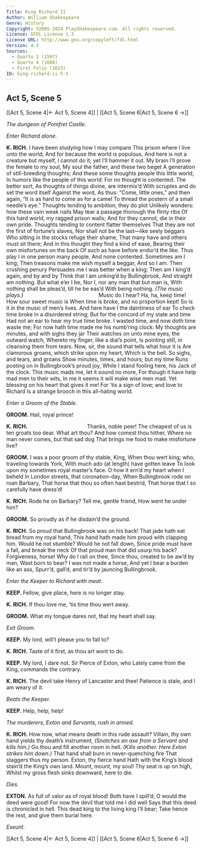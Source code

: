 ```yaml
---
Title: King Richard II
Author: William Shakespeare
Genre: History
Copyright: ©2005-2024 PlayShakespeare.com. All rights reserved.
License: GFDL License 1.3
License URL: http://www.gnu.org/copyleft/fdl.html
Version: 4.3
Sources:
  - Quarto 1 (1597)
  - Quarto 4 (1608)
  - First Folio (1623)
ID: king-richard-ii-5-5
---
```


## Act 5, Scene 5
[[Act 5, Scene 4|← Act 5, Scene 4]] | [[Act 5, Scene 6|Act 5, Scene 6 →]]

*The dungeon of Pomfret Castle.*

*Enter Richard alone.*

**K. RICH.**
I have been studying how I may compare
This prison where I live unto the world;
And for because the world is populous,
And here is not a creature but myself,
I cannot do it; yet I’ll hammer it out.
My brain I’ll prove the female to my soul,
My soul the father, and these two beget
A generation of still-breeding thoughts;
And these some thoughts people this little world,
In humors like the people of this world:
For no thought is contented. The better sort,
As thoughts of things divine, are intermix’d
With scruples and do set the word itself
Against the word,
As thus: “Come, little ones,” and then again,
“It is as hard to come as for a camel
To thread the postern of a small needle’s eye.”
Thoughts tending to ambition, they do plot
Unlikely wonders: how these vain weak nails
May tear a passage thorough the flinty ribs
Of this hard world, my ragged prison walls;
And for they cannot, die in their own pride.
Thoughts tending to content flatter themselves
That they are not the first of fortune’s slaves,
Nor shall not be the last—like seely beggars
Who sitting in the stocks refuge their shame,
That many have and others must sit there;
And in this thought they find a kind of ease,
Bearing their own misfortunes on the back
Of such as have before endur’d the like.
Thus play I in one person many people,
And none contented. Sometimes am I king;
Then treasons make me wish myself a beggar,
And so I am. Then crushing penury
Persuades me I was better when a king;
Then am I king’d again, and by and by
Think that I am unking’d by Bullingbrook,
And straight am nothing. But what e’er I be,
Nor I, nor any man that but man is,
With nothing shall be pleas’d, till he be eas’d
With being nothing.
*(The music plays.)*
              Music do I hear?
Ha, ha, keep time! How sour sweet music is
When time is broke, and no proportion kept!
So is it in the music of men’s lives.
And here have I the daintiness of ear
To check time broke in a disordered string;
But for the concord of my state and time
Had not an ear to hear my true time broke.
I wasted time, and now doth time waste me;
For now hath time made me his numb’ring clock:
My thoughts are minutes, and with sighs they jar
Their watches on unto mine eyes, the outward watch,
Whereto my finger, like a dial’s point,
Is pointing still, in cleansing them from tears.
Now, sir, the sound that tells what hour it is
Are clamorous groans, which strike upon my heart,
Which is the bell. So sighs, and tears, and groans
Show minutes, times, and hours; but my time
Runs posting on in Bullingbrook’s proud joy,
While I stand fooling here, his Jack of the clock.
This music mads me, let it sound no more,
For though it have help mad men to their wits,
In me it seems it will make wise men mad.
Yet blessing on his heart that gives it me!
For ’tis a sign of love; and love to Richard
Is a strange brooch in this all-hating world.

*Enter a Groom of the Stable.*

**GROOM.**
Hail, royal prince!

**K. RICH.**
           Thanks, noble peer!
The cheapest of us is ten groats too dear.
What art thou? And how comest thou hither,
Where no man never comes, but that sad dog
That brings me food to make misfortune live?

**GROOM.**
I was a poor groom of thy stable, King,
When thou wert king; who, traveling towards York,
With much ado (at length) have gotten leave
To look upon my sometimes royal master’s face.
O how it ern’d my heart when I beheld
In London streets, that coronation-day,
When Bullingbrook rode on roan Barbary,
That horse that thou so often hast bestrid,
That horse that I so carefully have dress’d!

**K. RICH.**
Rode he on Barbary? Tell me, gentle friend,
How went he under him?

**GROOM.**
So proudly as if he disdain’d the ground.

**K. RICH.**
So proud that Bullingbrook was on his back!
That jade hath eat bread from my royal hand,
This hand hath made him proud with clapping him.
Would he not stumble? Would he not fall down,
Since pride must have a fall, and break the neck
Of that proud man that did usurp his back?
Forgiveness, horse! Why do I rail on thee,
Since thou, created to be aw’d by man,
Wast born to bear? I was not made a horse,
And yet I bear a burden like an ass,
Spurr’d, gall’d, and tir’d by jauncing Bullingbrook.

*Enter the Keeper to Richard with meat.*

**KEEP.**
Fellow, give place, here is no longer stay.

**K. RICH.**
If thou love me, ’tis time thou wert away.

**GROOM.**
What my tongue dares not, that my heart shall say.

*Exit Groom.*

**KEEP.**
My lord, will’t please you to fall to?

**K. RICH.**
Taste of it first, as thou art wont to do.

**KEEP.**
My lord, I dare not. Sir Pierce of Exton, who
Lately came from the King, commands the contrary.

**K. RICH.**
The devil take Henry of Lancaster and thee!
Patience is stale, and I am weary of it.

*Beats the Keeper.*

**KEEP.**
Help, help, help!

*The murderers, Exton and Servants, rush in armed.*

**K. RICH.**
How now, what means death in this rude assault?
Villain, thy own hand yields thy death’s instrument,
*(Snatches an axe from a Servant and kills him.)*
Go thou and fill another room in hell.
*(Kills another. Here Exton strikes him down.)*
That hand shall burn in never-quenching fire
That staggers thus my person. Exton, thy fierce hand
Hath with the King’s blood stain’d the King’s own land.
Mount, mount, my soul! Thy seat is up on high,
Whilst my gross flesh sinks downward, here to die.

*Dies.*

**EXTON.**
As full of valor as of royal blood!
Both have I spill’d; O would the deed were good!
For now the devil that told me I did well
Says that this deed is chronicled in hell.
This dead king to the living king I’ll bear;
Take hence the rest, and give them burial here.

*Exeunt.*

[[Act 5, Scene 4|← Act 5, Scene 4]] | [[Act 5, Scene 6|Act 5, Scene 6 →]]